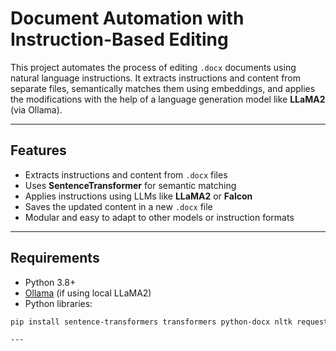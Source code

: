 # Document Automation with Instruction-Based Editing

This project automates the process of editing `.docx` documents using natural language instructions. It extracts instructions and content from separate files, semantically matches them using embeddings, and applies the modifications with the help of a language generation model like **LLaMA2** (via Ollama).

---

## Features

- Extracts instructions and content from `.docx` files
- Uses **SentenceTransformer** for semantic matching
- Applies instructions using LLMs like **LLaMA2** or **Falcon**
- Saves the updated content in a new `.docx` file
- Modular and easy to adapt to other models or instruction formats

---
## Requirements

- Python 3.8+
- [Ollama](https://ollama.com/) (if using local LLaMA2)
- Python libraries:

```bash
pip install sentence-transformers transformers python-docx nltk requests

---








